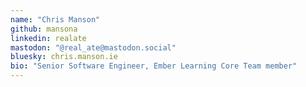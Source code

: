 ```yaml
---
name: "Chris Manson"
github: mansona
linkedin: realate
mastodon: "@real_ate@mastodon.social"
bluesky: chris.manson.ie
bio: "Senior Software Engineer, Ember Learning Core Team member"
---
```

